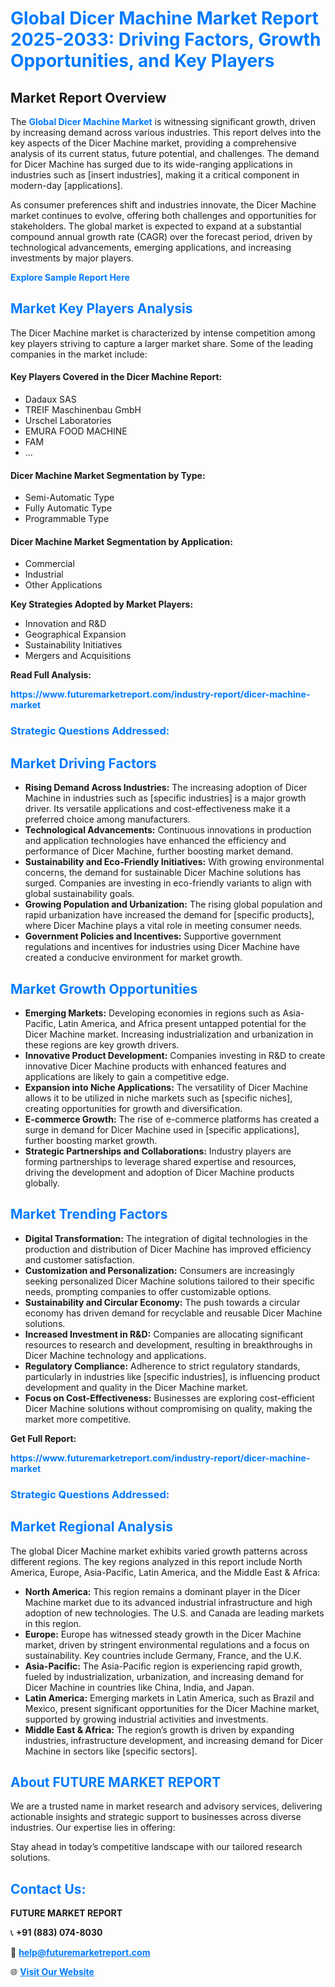 <h1 style="color: #007BFF;">Global Dicer Machine Market Report 2025-2033: Driving Factors, Growth Opportunities, and Key Players</h1>

<section id="overview">
<h2>Market Report Overview</h2>
<p>The <a href="https://www.futuremarketreport.com/industry-report/dicer-machine-market" style="color: #007BFF; text-decoration: none;"><strong>Global Dicer Machine Market</strong></a> is witnessing significant growth, driven by increasing demand across various industries. This report delves into the key aspects of the Dicer Machine market, providing a comprehensive analysis of its current status, future potential, and challenges. The demand for Dicer Machine has surged due to its wide-ranging applications in industries such as [insert industries], making it a critical component in modern-day [applications].</p>
<p>As consumer preferences shift and industries innovate, the Dicer Machine market continues to evolve, offering both challenges and opportunities for stakeholders. The global market is expected to expand at a substantial compound annual growth rate (CAGR) over the forecast period, driven by technological advancements, emerging applications, and increasing investments by major players.</p>
</section>

<section id="overview">
<p><a href="https://www.futuremarketreport.com/request-sample/reportId=102767" style="color: #007BFF; text-decoration: none;"><strong>Explore Sample Report Here</strong></a></p>
</section>

<section id="key-players">
<h2 style="color: #007BFF;">Market Key Players Analysis</h2>
<p>The Dicer Machine market is characterized by intense competition among key players striving to capture a larger market share. Some of the leading companies in the market include:</p>
<h4>Key Players Covered in the Dicer Machine Report:</h4>
<ul><li>Dadaux SAS</li><li>TREIF Maschinenbau GmbH</li><li>Urschel Laboratories</li><li>EMURA FOOD MACHINE</li><li>FAM</li><li>...</li></ul>
<h4>Dicer Machine Market Segmentation by Type:</h4>
<ul><li>Semi-Automatic Type</li><li>Fully Automatic Type</li><li>Programmable Type</li></ul>

<h4>Dicer Machine Market Segmentation by Application:</h4>
<ul><li>Commercial</li><li>Industrial</li><li>Other Applications</li></ul>
<p><strong>Key Strategies Adopted by Market Players:</strong></p>
<ul>
<li>Innovation and R&D</li>
<li>Geographical Expansion</li>
<li>Sustainability Initiatives</li>
<li>Mergers and Acquisitions</li>
</ul>
</section>

<section>
<p><strong>Read Full Analysis: </strong></p><a href="https://www.futuremarketreport.com/industry-report/dicer-machine-market" style="color: #007BFF; text-decoration: none;"><strong>https://www.futuremarketreport.com/industry-report/dicer-machine-market</strong></a>
<h3 style="color: #007BFF;">Strategic Questions Addressed:</h3>
</section>

<section id="driving-factors">
<h2 style="color: #007BFF;">Market Driving Factors</h2>
<ul>
<li><strong>Rising Demand Across Industries:</strong> The increasing adoption of Dicer Machine in industries such as [specific industries] is a major growth driver. Its versatile applications and cost-effectiveness make it a preferred choice among manufacturers.</li>
<li><strong>Technological Advancements:</strong> Continuous innovations in production and application technologies have enhanced the efficiency and performance of Dicer Machine, further boosting market demand.</li>
<li><strong>Sustainability and Eco-Friendly Initiatives:</strong> With growing environmental concerns, the demand for sustainable Dicer Machine solutions has surged. Companies are investing in eco-friendly variants to align with global sustainability goals.</li>
<li><strong>Growing Population and Urbanization:</strong> The rising global population and rapid urbanization have increased the demand for [specific products], where Dicer Machine plays a vital role in meeting consumer needs.</li>
<li><strong>Government Policies and Incentives:</strong> Supportive government regulations and incentives for industries using Dicer Machine have created a conducive environment for market growth.</li>
</ul>
</section>

<section id="growth-opportunities">
<h2 style="color: #007BFF;">Market Growth Opportunities</h2>
<ul>
<li><strong>Emerging Markets:</strong> Developing economies in regions such as Asia-Pacific, Latin America, and Africa present untapped potential for the Dicer Machine market. Increasing industrialization and urbanization in these regions are key growth drivers.</li>
<li><strong>Innovative Product Development:</strong> Companies investing in R&D to create innovative Dicer Machine products with enhanced features and applications are likely to gain a competitive edge.</li>
<li><strong>Expansion into Niche Applications:</strong> The versatility of Dicer Machine allows it to be utilized in niche markets such as [specific niches], creating opportunities for growth and diversification.</li>
<li><strong>E-commerce Growth:</strong> The rise of e-commerce platforms has created a surge in demand for Dicer Machine used in [specific applications], further boosting market growth.</li>
<li><strong>Strategic Partnerships and Collaborations:</strong> Industry players are forming partnerships to leverage shared expertise and resources, driving the development and adoption of Dicer Machine products globally.</li>
</ul>
</section>

<section id="trending-factors">
<h2 style="color: #007BFF;">Market Trending Factors</h2>
<ul>
<li><strong>Digital Transformation:</strong> The integration of digital technologies in the production and distribution of Dicer Machine has improved efficiency and customer satisfaction.</li>
<li><strong>Customization and Personalization:</strong> Consumers are increasingly seeking personalized Dicer Machine solutions tailored to their specific needs, prompting companies to offer customizable options.</li>
<li><strong>Sustainability and Circular Economy:</strong> The push towards a circular economy has driven demand for recyclable and reusable Dicer Machine solutions.</li>
<li><strong>Increased Investment in R&D:</strong> Companies are allocating significant resources to research and development, resulting in breakthroughs in Dicer Machine technology and applications.</li>
<li><strong>Regulatory Compliance:</strong> Adherence to strict regulatory standards, particularly in industries like [specific industries], is influencing product development and quality in the Dicer Machine market.</li>
<li><strong>Focus on Cost-Effectiveness:</strong> Businesses are exploring cost-efficient Dicer Machine solutions without compromising on quality, making the market more competitive.</li>
</ul>
</section>

<section>
<p><strong>Get Full Report: </strong></p><a href="https://www.futuremarketreport.com/industry-report/dicer-machine-market" style="color: #007BFF; text-decoration: none;"><strong>https://www.futuremarketreport.com/industry-report/dicer-machine-market</strong></a>
<h3 style="color: #007BFF;">Strategic Questions Addressed:</h3>
</section>


<section id="regional-analysis">
<h2 style="color: #007BFF;">Market Regional Analysis</h2>
<p>The global Dicer Machine market exhibits varied growth patterns across different regions. The key regions analyzed in this report include North America, Europe, Asia-Pacific, Latin America, and the Middle East & Africa:</p>
<ul>
<li><strong>North America:</strong> This region remains a dominant player in the Dicer Machine market due to its advanced industrial infrastructure and high adoption of new technologies. The U.S. and Canada are leading markets in this region.</li>
<li><strong>Europe:</strong> Europe has witnessed steady growth in the Dicer Machine market, driven by stringent environmental regulations and a focus on sustainability. Key countries include Germany, France, and the U.K.</li>
<li><strong>Asia-Pacific:</strong> The Asia-Pacific region is experiencing rapid growth, fueled by industrialization, urbanization, and increasing demand for Dicer Machine in countries like China, India, and Japan.</li>
<li><strong>Latin America:</strong> Emerging markets in Latin America, such as Brazil and Mexico, present significant opportunities for the Dicer Machine market, supported by growing industrial activities and investments.</li>
<li><strong>Middle East & Africa:</strong> The region’s growth is driven by expanding industries, infrastructure development, and increasing demand for Dicer Machine in sectors like [specific sectors].</li>
</ul>
</section>

<footer>
<h2 style="color: #007BFF;">About FUTURE MARKET REPORT</h2>
<p>We are a trusted name in market research and advisory services, delivering actionable insights and strategic support to businesses across diverse industries. Our expertise lies in offering:</p>

<p>Stay ahead in today’s competitive landscape with our tailored research solutions.</p>

<h2 style="color: #007BFF;">Contact Us:</h2>
<p><strong>FUTURE MARKET REPORT</strong></p>
<p>📞 <strong>+91 (883) 074-8030</strong></p>
<p>📧 <strong><a href="mailto:help@futuremarketreport.com" style="color: #007BFF;">help@futuremarketreport.com</a></strong></p>
<p>🌐 <strong><a href="https://www.futuremarketreport.com/" style="color: #007BFF;">Visit Our Website</a></strong></p>
</footer>